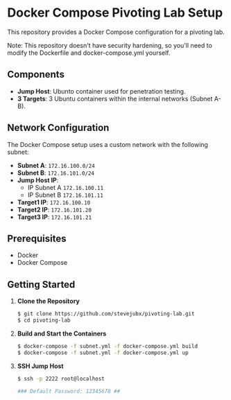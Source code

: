 # Docker Compose Pivoting Lab Setup
This repository provides a Docker Compose configuration for a pivoting lab.

Note: This repository doesn't have security hardening, so you'll need to modify the Dockerfile and docker-compose.yml yourself.

## Components

- **Jump Host**: Ubunto container used for penetration testing.
- **3 Targets**: 3 Ubuntu containers within the internal networks (Subnet A-B).

## Network Configuration

The Docker Compose setup uses a custom network with the following subnet:
- **Subnet A**: `172.16.100.0/24`
- **Subnet B**: `172.16.101.0/24`
- **Jump Host IP**: 
    - IP Subnet A `172.16.100.11`
    - IP Subnet B `172.16.101.11`
- **Target1 IP**: `172.16.100.10`
- **Target2 IP**: `172.16.101.20`
- **Target3 IP**: `172.16.101.21`

## Prerequisites
- Docker
- Docker Compose

## Getting Started

1. **Clone the Repository**

   ```bash
   $ git clone https://github.com/stevejubx/pivoting-lab.git
   $ cd pivoting-lab
   ```

2. **Build and Start the Containers**

   ```bash
   $ docker-compose -f subnet.yml -f docker-compose.yml build
   $ docker-compose -f subnet.yml -f docker-compose.yml up
   ```
2. **SSH Jump Host**

   ```bash
   $ ssh -p 2222 root@localhost

   ### Default Password: 12345678 ##
   ```

